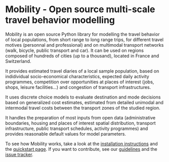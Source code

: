 # Mobility - Open source multi-scale travel behavior modelling
Mobility is an open source Python library for modelling the travel behavior of local populations, from short range to long range trips, for different travel motives (personnal and professional) and on multimodal transport networks (walk, bicycle, public transport and car). It can be used on regions composed of hundreds of cities (up to a thousand), located in France and Switzerland.

It provides estimated travel diaries of a local sample population, based on indidividual socio-economical characteristics, expected daily activity programmes, competition over opportunities at places of interest (jobs, shops, leisure facilities...) and congestion of transport infrastructures.

It uses discrete choice models to evaluate destination and mode decisions based on generalized cost estimates, estimated from detailed unimodal and intermodal travel costs between the transport zones of the studied region.

It handles the preparation of most inputs from open data (administrative boundaries, housing and places of interest spatial distribution, transport infrastructure, public transport schedules, activity programmes) and provides reasonable default values for model parameters. 

To see how Mobility works, take a look at the [installation instructions](docs/installation.md) and the [quickstart page](docs/quickstart.md). If you want to contribute, see our [guidelines](docs/guidelines.md) and the [issue tracker](https://github.com/mobility-team/mobility).